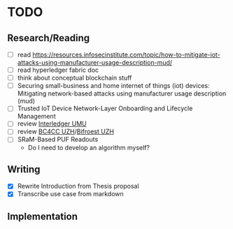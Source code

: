 # TODO

## Research/Reading

- [ ] read https://resources.infosecinstitute.com/topic/how-to-mitigate-iot-attacks-using-manufacturer-usage-description-mud/
- [ ] read hyperledger fabric doc
- [ ] think about conceptual blockchain stuff
- [ ] Securing small-business and home internet of things (iot) devices: Mitigating network-based
      attacks using manufacturer usage description (mud)
- [ ] Trusted IoT Device Network-Layer Onboarding and Lifecycle Management
- [ ] review [Interledger UMU](https://www.researchgate.net/publication/342255539_An_Interledger_Blockchain_Platform_for_Cross-Border_Management_of_Cybersecurity_Information)
- [ ] review [BC4CC UZH]()/[Bifroest UZH](https://gitlab.ifi.uzh.ch/scheid/bifrost)
- [ ] SRaM-Based PUF Readouts
  - Do I need to develop an algorithm myself?

## Writing

- [x] Rewrite Introduction from Thesis proposal
- [x] Transcribe use case from markdown

## Implementation
